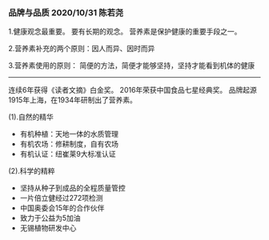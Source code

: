 ### 品牌与品质 2020/10/31 陈若尧

1.健康观念最重要。
要有长期的观念。
营养素是保护健康的重要手段之一。

2.营养素补充的两个原则：因人而异、因时而异

3.营养素使用的原则：
简便的方法，简便才能够坚持，坚持才能看到机体的健康

***
连续6年获得《读者文摘》白金奖。
2016年荣获中国食品七星经典奖。
品牌起源1915年上海，在1934年研制出了营养素。

(1).自然的精华
* 有机种植：天地一体的水质管理
* 有机农场：修耕制度，自有农场
* 有机认证：纽崔莱9大标准认证

(2).科学的精粹
* 坚持从种子到成品的全程质量管控
* 一片倍立健经过272项检测
* 中国奥委会15年的合作伙伴
* 致力于公益为5加油
* 无锡植物研发中心